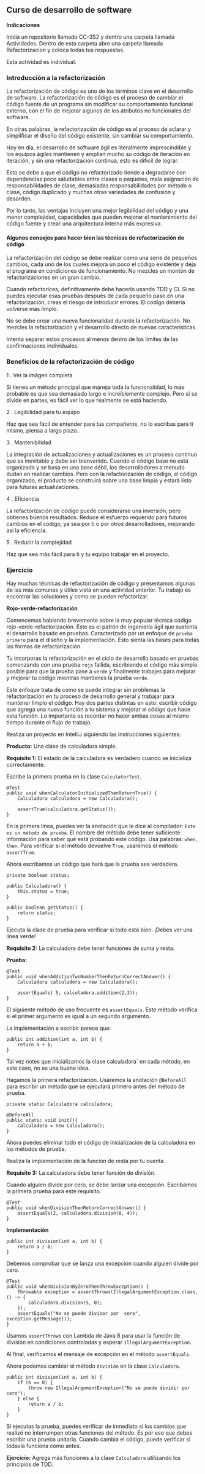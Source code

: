 ## Curso de desarrollo de software

**Indicaciones**

Inicia un repositorio llamado CC-3S2 y dentro una carpeta llamada Actividades. Dentro de esta carpeta abre una carpeta llamada Refactorizacion y coloca todas tus respuestas.

Esta actividad es individual.

### Introducción a la refactorización 

La refactorización de código es uno de los términos clave en el desarrollo de software. La refactorización de código es el proceso de cambiar el código fuente de un programa sin modificar su comportamiento funcional externo, con el fin de mejorar algunos de los atributos no funcionales del software. 

En otras palabras, la refactorización de código es el proceso de aclarar y simplificar el diseño del código existente, sin cambiar su comportamiento. 

Hoy en día, el desarrollo de software ágil es literalmente imprescindible y los equipos ágiles mantienen y amplían mucho su código de iteración en iteración, y sin una refactorización continua, esto es difícil de lograr. 

Esto se debe a que el código no refactorizado tiende a degradarse con dependencias poco saludables entre clases o paquetes, mala asignación de responsabilidades de clase, demasiadas responsabilidades por método o clase, código duplicado y muchas otras variedades de confusión y desorden. 

Por lo tanto, las ventajas incluyen una mejor legibilidad del código y una menor complejidad,  capacidades que pueden mejorar el mantenimiento del código fuente y crear una arquitectura interna más expresiva. 


#### Algunos consejos para hacer bien las técnicas de refactorización de código
La refactorización del código se debe realizar como una serie de pequeños cambios, cada uno de los cuales mejora un poco el código existente y deja el programa en condiciones de funcionamiento. No mezcles un montón de refactorizaciones en un gran cambio. 


Cuando refactorices, definitivamente debe hacerlo usando TDD y CI. Si no puedes ejecutar esas pruebas después de cada pequeño paso en una refactorización, creas el riesgo de introducir errores.  El código debería volverse más limpio.

No se debe crear una nueva funcionalidad durante la refactorización.  No mezcles la refactorización y el desarrollo directo de nuevas características. 

Intenta separar estos procesos al menos dentro de los límites de las confirmaciones individuales.

### Beneficios de la refactorización de código 

1 . Ver la imágen completa 

Si tienes un método principal que maneja toda la funcionalidad, lo más probable es que sea demasiado largo e increíblemente complejo. Pero si se divide en partes, es fácil ver lo que realmente se está haciendo. 

2 . Legibilidad para tu equipo 

Haz que sea fácil de entender para tus compañeros, no lo escribas para ti mismo, piensa a largo plazo. 

3 . Mantenibilidad 

La integración de actualizaciones y actualizaciones es un proceso continuo que es inevitable y debe ser bienvenido. Cuando el código base no está organizado y se basa en una base débil, los desarrolladores a menudo dudan en realizar cambios. Pero con la refactorización de código, el código organizado, el producto se construirá sobre una base limpia y estará listo para futuras actualizaciones. 

4 . Eficiencia 

La refactorización de código puede considerarse una inversión, pero obtienes buenos resultados. Reduce el esfuerzo requerido para futuros cambios en el código, ya sea por ti o por otros desarrolladores, mejorando así la eficiencia. 

5 . Reducir la complejidad 

Haz que sea más fácil para ti y tu equipo trabajar en el proyecto. 

### Ejercicio

Hay muchas técnicas de refactorización de código y presentamos algunas de las más comunes y útiles vista en una actividad anterior. Tu trabajo es encontrar las soluciones y como se pueden refactorizar.

**Rojo-verde-refactorización**

Comencemos hablando brevemente sobre la muy popular técnica código rojo-verde-refactorización. Este es el patrón de ingeniería ágil que sustenta el desarrollo basado en pruebas. Caracterizado por un enfoque de `prueba primero` para el diseño y la implementación. 
Esto sienta las bases para todas las formas de refactorización. 

Tu incorporas la refactorización en el ciclo de desarrollo basado en pruebas comenzando con una prueba `roja` fallida, escribiendo el código más simple posible para que la prueba pase a `verde` y finalmente trabajes para mejorar y mejorar tu código mientras mantienes la prueba `verde`. 

Este enfoque trata de cómo se puede integrar sin problemas la refactorización en tu proceso de desarrollo general y trabajar para mantener limpio el código. Hay dos partes distintas en esto: escribir código que agrega una nueva función a tu sistema y mejorar el código que hace esta función. Lo importante es recordar no hacer  ambas cosas al mismo tiempo durante el flujo de trabajo.

Realiza un proyecto en IntelliJ  siguiendo las instrucciones siguientes:

**Producto:** Una clase de calculadora simple. 

**Requisito 1:** El estado de la calculadora es verdadero cuando se inicializa correctamente. 

Escribe la primera prueba en la clase `CalculatorTest`.

```
@Test
public void whenCalculatorInitializedThenReturnTrue() {
	Calculadora calculadora = new Calculadora();
   	 
	assertTrue(calculadora.getStatus());
}
``` 
En la primera línea, puedes ver la anotación que le dice al compilador: `Este es un método de prueba`. El nombre del método debe tener suficiente información para saber qué está probando este código. 
Usa palabras: `when`, `then`. Para verificar si el método devuelve `True`, usaremos el método `assertTrue`. 

Ahora escribamos un código que hará que la prueba sea verdadera.

```
private boolean status;

public Calculadora() {
	this.status = true;
}

public boolean getStatus() {
	return status;
}
```

Ejecuta la clase de prueba para verificar si todo está bien. ¡Debes ver una línea verde!

**Requisito 2:** La calculadora debe tener funciones de suma y resta. 

**Prueba:**

```
@Test
public void whenAdditionTwoNumberThenReturnCorrectAnswer() {
	Calculadora calculadora = new Calculadora();
   	 
	assertEquals( 5, calculadora.addition(2,3));
}
```

El siguiente método de uso frecuente es `assertEquals`. Este método verifica si el primer argumento es igual a un segundo argumento. 

La implementación a escribir parece que:

``` 
public int addition(int a, int b) {
	return a + b;
}
``` 
Tal vez notes que inicializamos la clase  calculadora` en cada método, en este caso, no es una buena idea. 

Hagamos la primera refactorización. Usaremos la anotación `@BeforeAll` para escribir un método que se ejecutará primero antes del método de prueba.

``` 
private static Calculadora calculadora;

@BeforeAll
public static void init(){
	calculadora = new Calculadora();
}
``` 
Ahora puedes eliminar todo el código de inicialización de la calculadora en los métodos de prueba. 

Realiza la implementación de la función de resta por tu cuenta. 

**Requisito 3:** La calculadora debe tener función de división.

 Cuando alguien divide por cero, se debe lanzar una excepción. Escribamos la primera prueba para este requisito. 

```
@Test
public void whenDivisionThenReturnCorrectAnswer() {
	assertEquals(2, calculadora.division(8, 4));
}
``` 

**Implementación**

```
public int division(int a, int b) {
	return a / b;
}
```

Debemos comprobar que se lanza una excepción cuando alguien divide por cero.

```
@Test
public void whenDivisionByZeroThenThrowException() {
	Throwable exception = assertThrows(IllegalArgumentException.class, () -> {
    	calculadora.division(5, 0);
	});
	assertEquals("No se puede divisor por  cero", exception.getMessage());
}
``` 
Usamos `assertThrows` con Lambda de Java 8 para usar la función de división en condiciones controladas y esperar `IllegalArgumentException`. 

Al final, verificamos el mensaje de excepción en el método `assertEquals`. 

Ahora podemos cambiar el método `división` en la clase `Calculadora`.

```
public int division(int a, int b) {
	if (b == 0) {
    	throw new IllegalArgumentException("No se puede dividir por cero");
	} else {
    	return a / b;
	}
}
``` 
Si ejecutas la prueba, puedes verificar de inmediato si los cambios que realizó no interrumpen otras funciones del método. 
Es por eso que debes escribir una prueba unitaria. Cuando cambia el código, puede verificar si todavía funciona como antes. 

**Ejercicio:** Agrega más funciones a la clase `Calculadora` utilizando los principios de TDD.
